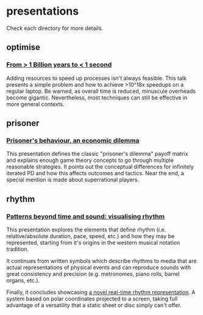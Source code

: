 # presentations

Check each directory for more details.

## optimise
### [From > 1 Billion years to < 1 second](https://github.com/isaacbernat/presentations/tree/master/optimise)

Adding resources to speed up processes isn't always feasible. This talk presents a simple problem and how to achieve >10^18x speedups on a regular laptop. Be warned, as overall time is reduced, minuscule overheads become gigantic. Nevertheless, most techniques can still be effective in more general contexts.

## prisoner
### [Prisoner's behaviour, an economic dilemma](https://github.com/isaacbernat/presentations/tree/master/prisoner)

This presentation defines the classic "prisoner's dilemma" payoff matrix and explains enough game theory concepts to go through multiple reasonable strategies. It points out the conceptual differences for infinitely iterated PD and how this affects outcomes and tactics. Near the end, a special mention is made about superrational players.

## rhythm
### [Patterns beyond time and sound: visualising rhythm](https://github.com/isaacbernat/presentations/tree/master/rhythm)

This presentation explores the elements that define rhythm (i.e. relative/absolute duration, pace, speed, etc.) and how they may be represented, starting from it's origins in the western musical notation tradition.

It continues from written symbols which describe rhythms to media that are actual representations of physical events and can reproduce sounds with great consistency and precision (e.g. metronomes, piano rolls, barrel organs, etc.).

Finally, it concludes showcasing [a novel real-time rhythm representation](https://github.com/isaacbernat/rhythm-radar). A system based on polar coordinates projected to a screen, taking full advantage of a versatility that a static sheet or disc simply can't offer.
